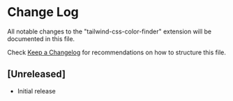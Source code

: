 # Change Log

All notable changes to the "tailwind-css-color-finder" extension will be documented in this file.

Check [Keep a Changelog](http://keepachangelog.com/) for recommendations on how to structure this file.

## [Unreleased]

- Initial release